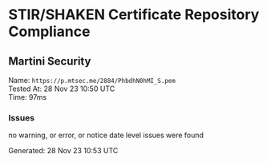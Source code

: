 # STIR/SHAKEN Certificate Repository Compliance

## Martini Security

Name: `https://p.mtsec.me/2884/PhbdhN0hMI_S.pem`\
Tested At: 28 Nov 23 10:50 UTC\
Time: 97ms

### Issues

no warning, or error, or notice date level issues were found

Generated: 28 Nov 23 10:53 UTC